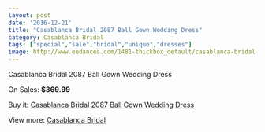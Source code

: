 ```yaml
---
layout: post
date: '2016-12-21'
title: "Casablanca Bridal 2087 Ball Gown Wedding Dress"
category: Casablanca Bridal
tags: ["special","sale","bridal","unique","dresses"]
image: http://www.eudances.com/1481-thickbox_default/casablanca-bridal-2087-ball-gown-wedding-dress.jpg
---
```

Casablanca Bridal 2087 Ball Gown Wedding Dress

On Sales: **$369.99**
<a href="https://www.eudances.com/en/casablanca-bridal/520-casablanca-bridal-2087-ball-gown-wedding-dress.html"><amp-img layout="responsive" width="600" height="600" src="//www.eudances.com/1481-thickbox_default/casablanca-bridal-2087-ball-gown-wedding-dress.jpg" alt="Casablanca Bridal 2087 Ball Gown Wedding Dress 0" /></a>
<a href="https://www.eudances.com/en/casablanca-bridal/520-casablanca-bridal-2087-ball-gown-wedding-dress.html"><amp-img layout="responsive" width="600" height="600" src="//www.eudances.com/1482-thickbox_default/casablanca-bridal-2087-ball-gown-wedding-dress.jpg" alt="Casablanca Bridal 2087 Ball Gown Wedding Dress 1" /></a>
<a href="https://www.eudances.com/en/casablanca-bridal/520-casablanca-bridal-2087-ball-gown-wedding-dress.html"><amp-img layout="responsive" width="600" height="600" src="//www.eudances.com/1483-thickbox_default/casablanca-bridal-2087-ball-gown-wedding-dress.jpg" alt="Casablanca Bridal 2087 Ball Gown Wedding Dress 2" /></a>

Buy it: [Casablanca Bridal 2087 Ball Gown Wedding Dress](https://www.eudances.com/en/casablanca-bridal/520-casablanca-bridal-2087-ball-gown-wedding-dress.html "Casablanca Bridal 2087 Ball Gown Wedding Dress")

View more: [Casablanca Bridal](https://www.eudances.com/en/4-casablanca-bridal "Casablanca Bridal")